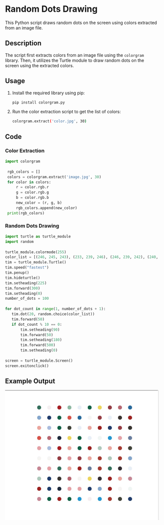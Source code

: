 # Random Dots Drawing

This Python script draws random dots on the screen using colors extracted from an image file.

## Description

The script first extracts colors from an image file using the `colorgram` library. Then, it utilizes the Turtle module to draw random dots on the screen using the extracted colors.

## Usage

1. Install the required library using pip:

    ```bash
    pip install colorgram.py
    ```

2. Run the color extraction script to get the list of colors:

    ```bash
    colorgram.extract('color.jpg', 30)
    ```


## Code

### Color Extraction

```python
import colorgram

 rgb_colors = []
 colors = colorgram.extract('image.jpg', 30)
 for color in colors:
     r = color.rgb.r
     g = color.rgb.g
     b = color.rgb.b
     new_color = (r, g, b)
     rgb_colors.append(new_color)
 print(rgb_colors)
 ```

### Random Dots Drawing

 ```python
import turtle as turtle_module
import random

turtle_module.colormode(255)
color_list = [(246, 245, 243), (233, 239, 246), (246, 239, 242), (240, 246, 243), (132, 166, 205), (221, 148, 106), (32, 42, 61), (199, 135, 148), (166, 58, 48), (141, 184, 162), (39, 105, 157), (237, 212, 90), (150, 59, 66), (216, 82, 71), (168, 29, 33), (235, 165, 157), (51, 111, 90), (35, 61, 55), (156, 33, 31), (17, 97, 71), (52, 44, 49), (230, 161, 166), (170, 188, 221), (57, 51, 48), (184, 103, 113), (32, 60, 109), (105, 126, 159), (175, 200, 188), (34, 151, 210), (65, 66, 56)]
tim = turtle_module.Turtle()
tim.speed("fastest")
tim.penup()
tim.hideturtle()
tim.setheading(225)
tim.forward(300)
tim.setheading(0)
number_of_dots = 100

for dot_count in range(1, number_of_dots + 1):
    tim.dot(20, random.choice(color_list))
    tim.forward(50)
    if dot_count % 10 == 0:
        tim.setheading(90)
        tim.forward(50)
        tim.setheading(180)
        tim.forward(500)
        tim.setheading(0)

screen = turtle_module.Screen()
screen.exitonclick()
 ```
## Example Output

![Hirst painting](https://github.com/EngAnwarAlkhteeb/hirst-painting/blob/main/Image.jpg)

‏
